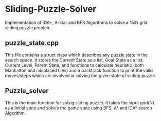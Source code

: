# Sliding-Puzzle-Solver
Implementation of IDA*, A-star and BFS Algorithms to solve a NxN grid sliding puzzle problem.

## puzzle_state.cpp
This file contains a struct class which describes any puzzle state in the search space. It stores the Current State as a list, Goal State as a list, Current Level, Parent State, and functions to calculate heuristic (both Manhattan and misplaced tiles) and a backtrack function to print the valid moves/steps which are involved in solving the given state of sliding puzzle.

## Puzzle_solver
This is the main function for solvig sliding puzzle. It takes the input grid(N) as a Initial state and solves the game state using BFS, A* and IDA* search Algorithm.
